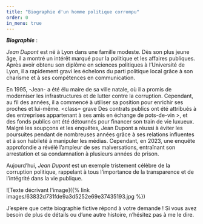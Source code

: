 ```yaml
---
title: "Biographie d'un homme politique corrompu"
order: 0
in_menu: true
---
```

**_Biographie_** :

_Jean Dupont_ est né à Lyon dans une famille modeste. Dès son plus jeune âge, il a montré un intérêt marqué pour la politique et les affaires publiques. Après avoir obtenu son diplôme en sciences politiques à l’Université de Lyon, il a rapidement gravi les échelons du parti politique local grâce à son charisme et à ses compétences en communication.

En 1995, -Jean- a été élu maire de sa ville natale, où il a promis de moderniser les infrastructures et de lutter contre la corruption. Cependant, au fil des années, il a commencé à utiliser sa position pour enrichir ses proches et lui-même. <class= grave Des contrats publics ont été attribués à des entreprises appartenant à ses amis en échange de pots-de-vin >, et des fonds publics ont été détournés pour financer son train de vie luxueux.
Malgré les soupçons et les enquêtes, Jean Dupont a réussi à éviter les poursuites pendant de nombreuses années grâce à ses relations influentes et à son habileté à manipuler les médias. Cependant, en 2023, une enquête approfondie a révélé l’ampleur de ses malversations, entraînant son arrestation et sa condamnation à plusieurs années de prison.

Aujourd’hui, _Jean Dupont_ est un exemple tristement célèbre de la corruption politique, rappelant à tous l’importance de la transparence et de l’intégrité dans la vie publique.

![Texte décrivant l'image]({% link images/63832d731fde9a3d5252e69e37435193.jpg %})

J’espère que cette biographie fictive répond à votre demande ! Si vous avez besoin de plus de détails ou d’une autre histoire, n’hésitez pas à me le dire. 